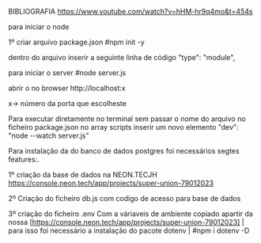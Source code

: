 


BIBLIOGRAFIA 
https://www.youtube.com/watch?v=hHM-hr9q4mo&t=454s

para iniciar o node 

1º criar arquivo  package.json
#npm init -y

dentro do arquivo inserir a seguinte linha de código 
 "type": "module",

 para iniciar o server 
 #node server.js

 abrir o no browser http://localhost:x

 x-> número da porta que escolheste 

 Para executar diretamente no terminal 
 sem passar o nome do arquivo 
 no ficheiro package.json  no array scripts inserir um novo elemento  "dev": "node --watch  server.js"


 Para instalação da do banco de dados postgres foi necessários segtes features:.

 1º criação da base de dados na NEON.TECJH
 https://console.neon.tech/app/projects/super-union-79012023

 2º Criação do ficheiro db.js com codigo de acesso para base de dados 

 3º criação do ficheiro .env Com a váriaveis de ambiente copiado apartir da nossa [https://console.neon.tech/app/projects/super-union-79012023]  | para isso foi necessário a instalação do pacote dotenv | #npm i dotenv -D 




